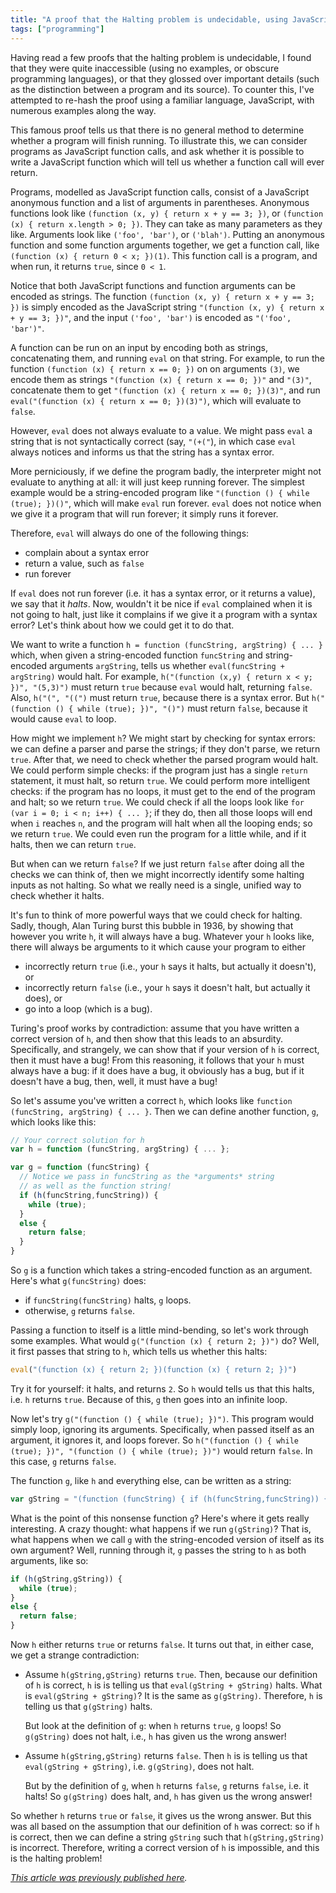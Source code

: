 ```yaml
---
title: "A proof that the Halting problem is undecidable, using JavaScript and examples"
tags: ["programming"]
---
```


Having read a few proofs that the halting problem is undecidable,
I found that they were quite inaccessible 
(using no examples, or obscure programming languages),
or that they glossed over important details 
(such as the distinction between a program and its source).
To counter this, I've attempted to re-hash the proof 
using a familiar language, JavaScript,
with numerous examples along the way.

This famous proof tells us that there is no general method
to determine whether a program will finish running.
To illustrate this, 
we can consider programs as JavaScript function calls,
and ask whether it is possible to write a JavaScript function which will tell us
whether a function call will ever return.

Programs, modelled as JavaScript function calls,
consist of a JavaScript anonymous function and a list of arguments in parentheses.
Anonymous functions look like `(function (x, y) { return x + y == 3; })`,
or `(function (x) { return x.length > 0; })`.
They can take as many parameters as they like.
Arguments look like `('foo', 'bar')`, or `('blah')`.
Putting an anonymous function and some function arguments together,
we get a function call, like `(function (x) { return 0 < x; })(1)`.
This function call is a program, and when run, it returns `true`, since `0 < 1`.

Notice that both JavaScript functions and function arguments can be encoded as strings.
The function `(function (x, y) { return x + y == 3; })`
is simply encoded as the JavaScript string `"(function (x, y) { return x + y == 3; })"`,
and the input `('foo', 'bar')` is encoded as `"('foo', 'bar')"`.

A function can be run on an input 
by encoding both as strings, 
concatenating them, 
and running `eval` on that string.
For example, to run the function `(function (x) { return x == 0; })` on on arguments `(3)`,
we encode them as strings `"(function (x) { return x == 0; })"` and `"(3)"`,
concatenate them to get `"(function (x) { return x == 0; })(3)"`,
and run `eval("(function (x) { return x == 0; })(3)")`,
which will evaluate to `false`.

However, `eval` does not always evaluate to a value.
We might pass `eval` a string that is not syntactically correct (say, `"(+("`),
in which case `eval` always notices and informs us that the string has a syntax error.

More perniciously, if we define the program badly,
the interpreter might not evaluate to anything at all:
it will just keep running forever.
The simplest example would be 
a string-encoded program like `"(function () { while (true); })()"`,
which will make `eval` run forever.
`eval` does not notice when we give it a program that will run forever;
it simply runs it forever.

Therefore, `eval` will always do one of the following things:

* complain about a syntax error
* return a value, such as `false`
* run forever

If `eval` does not run forever 
(i.e. it has a syntax error, or it returns a value), 
we say that it *halts*.
Now, wouldn't it be nice if `eval` complained when it is not going to halt,
just like it complains if we give it a program with a syntax error?
Let's think about how we could get it to do that.

We want to write a function `h = function (funcString, argString) { ... }` which,
when given a string-encoded function `funcString` and string-encoded arguments `argString`,
tells us whether `eval(funcString + argString)` would halt.
For example, `h("(function (x,y) { return x < y; })", "(5,3)")` 
must return `true` 
because `eval` would halt, 
returning `false`.
Also, `h("(", "((")` must return `true`, 
because there is a syntax error.
But `h("(function () { while (true); })", "()")` must return `false`, 
because it would cause `eval` to loop.

How might we implement `h`?
We might start by checking for syntax errors:
we can define a parser and parse the strings;
if they don't parse, we return `true`.
After that, we need to check whether the parsed program would halt.
We could perform simple checks:
if the program just has a single `return` statement, it must halt, so return `true`.
We could perform more intelligent checks:
if the program has no loops, 
it must get to the end of the program and halt; 
so we return `true`.
We could check if all the loops look like `for (var i = 0; i < n; i++) { ... }`;
if they do, then all those loops will end when `i` reaches `n`,
and the program will halt when all the looping ends; so we return `true`.
We could even run the program for a little while, 
and if it halts, then we can return `true`.

But when can we return `false`?
If we just return `false` after doing all the checks we can think of,
then we might incorrectly identify some halting inputs as not halting.
So what we really need is a single, unified way to check whether it halts.

It's fun to think of more powerful ways that we could check for halting.
Sadly, though, Alan Turing burst this bubble in 1936,
by showing that however you write `h`, it will always have a bug.
Whatever your `h` looks like, there will always be arguments to it 
which cause your program to either 

* incorrectly return `true` (i.e., your `h` says it halts, but actually it doesn't), or 
* incorrectly return `false` (i.e., your `h` says it doesn't halt, but actually it does), or
* go into a loop (which is a bug).

Turing's proof works by contradiction:
assume that you have written a correct version of `h`,
and then show that this leads to an absurdity.
Specifically, and strangely, 
we can show that if your version of `h` is correct, 
then it must have a bug!
From this reasoning, 
it follows that your `h` must always have a bug:
if it does have a bug, it obviously has a bug,
but if it doesn't have a bug, then, well, it must have a bug!

So let's assume you've written a correct `h`, 
which looks like `function (funcString, argString) { ... }`.
Then we can define another function, `g`, which looks like this:

```js
// Your correct solution for h
var h = function (funcString, argString) { ... };

var g = function (funcString) {
  // Notice we pass in funcString as the *arguments* string 
  // as well as the function string!
  if (h(funcString,funcString)) {
    while (true);
  }
  else {
    return false;
  }
}
```

So `g` is a function which takes a string-encoded function as an argument.
Here's what `g(funcString)` does:

* if `funcString(funcString)` halts, `g` loops.
* otherwise, `g` returns `false`.

Passing a function to itself is a little mind-bending, 
so let's work through some examples.
What would `g("(function (x) { return 2; })")` do?
Well, it first passes that string to `h`, which tells us whether this halts:

```js
eval("(function (x) { return 2; })(function (x) { return 2; })")
```

Try it for yourself: 
it halts, and returns `2`. 
So `h` would tells us that this halts,
i.e. `h` returns `true`.
Because of this, `g` then goes into an infinite loop.

Now let's try `g("(function () { while (true); })")`.
This program would simply loop, ignoring its arguments.
Specifically, when passed itself as an argument, 
it ignores it, and loops forever.
So `h("(function () { while (true); })", "(function () { while (true); })")`
would return `false`.
In this case, `g` returns `false`.

The function `g`, like `h` and everything else, can be written as a string:

```js
var gString = "(function (funcString) { if (h(funcString,funcString)) { while (true); } else { return false; }})";
```

What is the point of this nonsense function `g`?
Here's where it gets really interesting.
A crazy thought: what happens if we run `g(gString)`?
That is, what happens when we call `g` with the string-encoded version of itself as its own argument?
Well, running through it, `g` passes the string to `h` as both arguments, like so:

```js
if (h(gString,gString)) {
  while (true);
}
else {
  return false;
}
```

Now `h` either returns `true` or returns `false`.
It turns out that, in either case, we get a strange contradiction:

* Assume `h(gString,gString)` returns `true`.
  Then, because our definition of `h` is correct,
  `h` is is telling us that `eval(gString + gString)` halts.
  What is `eval(gString + gString)`?
  It is the same as `g(gString)`.
  Therefore, `h` is telling us that `g(gString)` halts.

  But look at the definition of `g`:
  when `h` returns `true`, `g` loops!
  So `g(gString)` does not halt,
  i.e., `h` has given us the wrong answer!

* Assume `h(gString,gString)` returns `false`.
  Then `h` is is telling us that `eval(gString + gString)`, i.e. `g(gString)`, does not halt.

  But by the definition of `g`,
  when `h` returns `false`, `g` returns `false`, i.e. it halts!
  So `g(gString)` does halt,
  and, `h` has given us the wrong answer!

So whether `h` returns `true` or `false`, 
it gives us the wrong answer.
But this was all based on the assumption that our definition of `h` was correct:
so if `h` is correct, then 
we can define a string `gString` such that `h(gString,gString)` is incorrect.
Therefore, writing a correct version of `h` is impossible, and this is the halting problem!

_[This article was previously published here](https://www.reddit.com/r/programming/comments/1tm041/a_proof_that_the_halting_problem_is_undecidable/)._